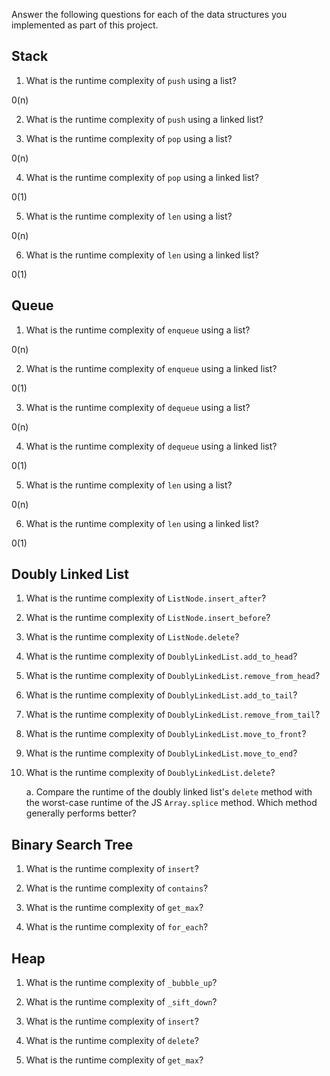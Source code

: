 Answer the following questions for each of the data structures you implemented as part of this project.

## Stack

1. What is the runtime complexity of `push` using a list?

0(n)

2. What is the runtime complexity of `push` using a linked list?



3. What is the runtime complexity of `pop` using a list?

0(n)

4. What is the runtime complexity of `pop` using a linked list?

0(1)

5. What is the runtime complexity of `len` using a list?

0(n)

6. What is the runtime complexity of `len` using a linked list?

 0(1)

## Queue

1. What is the runtime complexity of `enqueue` using a list?

0(n)

2. What is the runtime complexity of `enqueue` using a linked list?

0(1)

3. What is the runtime complexity of `dequeue` using a list?

0(n)

4. What is the runtime complexity of `dequeue` using a linked list?

0(1)

5. What is the runtime complexity of `len` using a list?

0(n)

6. What is the runtime complexity of `len` using a linked list?

0(1)

## Doubly Linked List

1. What is the runtime complexity of `ListNode.insert_after`?

2. What is the runtime complexity of `ListNode.insert_before`?

3. What is the runtime complexity of `ListNode.delete`?

4. What is the runtime complexity of `DoublyLinkedList.add_to_head`?

5. What is the runtime complexity of `DoublyLinkedList.remove_from_head`?

6. What is the runtime complexity of `DoublyLinkedList.add_to_tail`?

7. What is the runtime complexity of `DoublyLinkedList.remove_from_tail`?

8. What is the runtime complexity of `DoublyLinkedList.move_to_front`?

9. What is the runtime complexity of `DoublyLinkedList.move_to_end`?

10. What is the runtime complexity of `DoublyLinkedList.delete`?

    a. Compare the runtime of the doubly linked list's `delete` method with the worst-case runtime of the JS `Array.splice` method. Which method generally performs better?

## Binary Search Tree

1. What is the runtime complexity of `insert`? 

2. What is the runtime complexity of `contains`?

3. What is the runtime complexity of `get_max`? 

4. What is the runtime complexity of `for_each`?
    
## Heap

1. What is the runtime complexity of `_bubble_up`?

2. What is the runtime complexity of `_sift_down`?

3. What is the runtime complexity of `insert`?

4. What is the runtime complexity of `delete`?

5. What is the runtime complexity of `get_max`?
